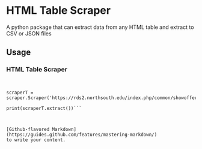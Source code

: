 # HTML Table Scraper

A python package that can extract data from any HTML table and extract to CSV or JSON files


## Usage

### HTML Table Scraper


```from pyscraper import scraper


scraperT = scraper.Scraper('https://rds2.northsouth.edu/index.php/common/showofferedcourses')

print(scraperT.extract())```



[Github-flavored Markdown](https://guides.github.com/features/mastering-markdown/)
to write your content.
